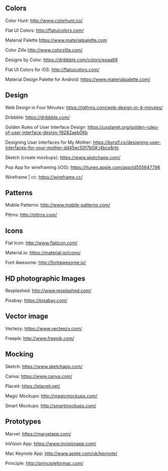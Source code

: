 ## Colors ##

Color Hunt: http://www.colorhunt.co/

Flat UI Colors: http://flatuicolors.com/

Material Palette https://www.materialpalette.com

Color Zilla http://www.colorzilla.com/

Designs by Color:  https://dribbble.com/colors/eeaa66

Flat UI Colors for iOS:  http://flatuicolors.com/

Material Design Palette for Android:  https://www.materialpalette.com/


## Design ##

Web Design in Four Minutes:  https://jgthms.com/web-design-in-4-minutes/

Dribbble:  https://dribbble.com/

Golden Rules of User Interface Design:  https://uxplanet.org/golden-rules-of-user-interface-design-19282aeb06b

Designing User Interfaces for My Mother:  https://byrslf.co/designing-user-interfaces-for-your-mother-dd45ec50f7b0#.j4bcs8rto

Sketch (create mockups):  https://www.sketchapp.com/

Pop App for wireframing (iOS):  https://itunes.apple.com/app/id555647796

Wireframe | cc:  https://wireframe.cc/


## Patterns ## 

Mobile Patterns:  http://www.mobile-patterns.com/

Pttrns:  http://pttrns.com/


## Icons ##

Flat Icon:  http://www.flaticon.com/

Material.io:  https://material.io/icons/

Font Awesome:  http://fontawesome.io/


## HD photographic Images ##

Resplashed:  http://www.resplashed.com/

Pixabay:  https://pixabay.com/


## Vector image ##

Vectezy:  https://www.vecteezy.com/

Freepik:  http://www.freepik.com/


## Mocking ##

Sketch:  https://www.sketchapp.com/

Canva:  https://www.canva.com/

Placeit:  https://placeit.net/

Magic Mockups:  http://magicmockups.com/

Smart Mockups:  http://smartmockups.com/


## Prototypes ##

Marvel:  https://marvelapp.com/

InVision App:  https://www.invisionapp.com/

Mac Keynote App:  http://www.apple.com/uk/keynote/

Principle:  http://principleformac.com/



